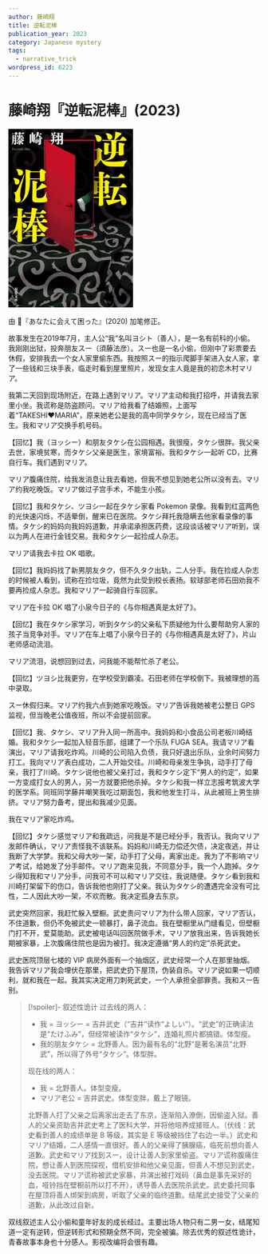 ```yaml
---
author: 藤崎翔
title: 逆転泥棒
publication_year: 2023
category: Japanese mystery
tags:
  - narrative_trick
wordpress_id: 6223
---
```


# 藤崎翔『逆転泥棒』(2023)

<img src=images/2023_cover.jpg width=250/>

由 📖『あなたに会えて困った』(2020) 加笔修正。

故事发生在2019年7月，主人公“我”名叫ヨシト（善人），是一名有前科的小偷。我刚刚出狱，投奔朋友スー（須藤法彦）。スー也是一名小偷，但刚中了彩票要去休假，安排我去一个女人家里偷东西。我按照スー的指示爬脚手架进入女人家，拿了一些钱和三块手表，临走时看到屋里照片，发现女主人竟是我的初恋木村マリア。

我第二天回到现场附近，在路上遇到マリア。マリア主动和我打招呼，并请我去家里小坐。我谎称是防盗顾问。マリア给我看了结婚照，上面写着“TAKESHI♥MARIA”，原来她老公是我的高中同学タケシ，现在已经当了医生。我和マリア交换手机号码。

【回忆】我（ヨッシー）和朋友タケシ在公园相遇。我很瘦，タケシ很胖。我父亲去世，家境贫寒，而タケシ父亲是医生，家境富裕。我和タケシ一起听 CD，比赛自行车。我们遇到マリア。

マリア腹痛住院，给我发消息让我去看她，但我不想见到她老公所以没有去。マリア约我吃晚饭。マリア做过子宫手术，不能生小孩。

【回忆】我和タケシ、ツヨシ一起在タケシ家看 Pokemon 录像。我看到红蓝两色的光快速闪烁，不适晕倒，醒来已在医院。タケシ拜托我隐瞒去他家看录像的事情。タケシ的妈妈向我妈妈道歉，并承诺承担医药费，这段谈话被マリア听到，误以为两人在进行金钱交易。我和タケシ一起捡成人杂志。

マリア请我去卡拉 OK 唱歌。

【回忆】我妈妈找了新男朋友タク，但不久タク出轨，二人分手。我在捡成人杂志的时候被人看到，谎称在捡垃圾，竟然为此受到校长表扬。软球部老师石田劝我不要再捡成人杂志。我和マリア一起骑自行车回家。

マリア在卡拉 OK 唱了小泉今日子的《与你相遇真是太好了》。

【回忆】我在タケシ家学习，听到タケシ的父亲私下质疑他为什么要帮助穷人家的孩子当竞争对手。マリア在车上唱了小泉今日子的《与你相遇真是太好了》，片山老师感动流泪。

マリア流泪，说想回到过去，问我能不能帮忙杀了老公。

【回忆】ツヨシ比我更穷，在学校受到霸凌。石田老师在学校倒下。我被理想的高中录取。

スー休假归来。マリア约我六点到她家吃晚饭。マリア告诉我她被老公整日 GPS 监视，但当晚老公值夜班，所以不会提前回家。

【回忆】我、タケシ、マリア升入同一所高中。我妈妈和小食品公司老板川崎结婚。我和タケシ一起加入轻音乐部，组建了一个乐队 FUGA SEA。我请マリア看演出，マリア请我吃炸鸡。川崎的公司陷入负债，我只好退出乐队，业余时间努力打工。我向マリア表白成功，二人开始交往。川崎和母亲发生争执，动手打了母亲，我打了川崎。タケシ说他也被父亲打过，我和タケシ定下“男人的约定”，如果一方变成打女人的男人，另一方就要把他杀掉。タケシ和我一样立志报考筑波大学的医学系。同班同学藤井嘲笑我吃过期面包，我和他发生打斗，从此被班上男生排挤。マリア努力备考，提出和我减少见面。

我在マリア家吃炸鸡。

【回忆】タケシ感觉マリア和我疏远，问我是不是已经分手，我否认。我向マリア发邮件确认，マリア责怪我不该联系。妈妈和川崎无力偿还欠债，决定夜逃，并让我断了大学梦。我和父母大吵一架，动手打了父母，离家出走。我为了不影响マリア考试，给她发了分手邮件。マリア跑来见我，不同意分手，我一个人跑掉。タケシ得知我和マリア分手，问我可不可以和マリア交往，我说随便。タケシ看到我和川崎打架留下的伤口，告诉我他也刚打了父亲。我认为タケシ的遭遇完全没有可比性，二人因此大吵一架，不欢而散。我决定孤身去东京。

武史突然回家，我赶忙躲入壁橱。武史责问マリア为什么带人回家，マリア否认，不住道歉，但仍不免被武史一顿暴打，鼻子流血。我在壁橱里从门缝看见，但壁橱门打不开，爱莫能助。武史被电话叫回医院做手术，マリア放我出来，告诉我她长期被家暴，上次腹痛住院也是因为被打。我决定遵循“男人的约定”杀死武史。

武史医院顶层七楼的 VIP 病房外面有一个抽烟区，武史经常一个人在那里抽烟。我告诉マリア我会埋伏在那里，把武史扔下屋顶，伪装自杀。マリア说如果一切顺利，就和我在一起。我其实决定用刀刺死武史，一个人承担全部罪责。我和スー告别。

> [!spoiler]- 叙述性诡计
> 过去线的两人：
> * 我 = ヨッシー = 吉井武史（“吉井”读作“よしい”）。“武史”的正确读法是“たけふみ”，但经常被读作“タケシ”，连婚礼照片都搞错。体型瘦。
> * 我的朋友タケシ = 北野善人。因为最有名的“北野”是著名演员“北野武”，所以得了外号“タケシ”。体型胖。
> 
> 现在线的两人：
> * 我 = 北野善人。体型变瘦。
> * マリア老公 = 吉井武史。体型变胖，戴上了眼镜。
> 
> 北野善人打了父亲之后离家出走去了东京，逐渐陷入潦倒，因偷盗入狱。善人的父亲资助吉井武史考上了医科大学，并将他培养成接班人。（伏线：武史看到善人的成绩单是 B 等级，其实是 E 等级被挡住了右边一半。）武史和マリア结婚，二人感情一直很好。善人的父亲得了胰腺癌，临死前想向善人道歉。武史和マリア找到スー，设计让善人到家里偷盗。マリア谎称腹痛住院，想让善人到医院探视，借机安排和他父亲见面，但善人不想见到武史，没去医院。マリア谎称被武史家暴，并演出被打戏码（鼻血是事先采好的血，哑铃挡在壁橱前所以打不开），诱导善人去医院杀武史。武史委托同事在屋顶将善人绑架到病房，听取了父亲的临终道歉。结尾武史接受了父亲的道歉，从此改过自新。

双线叙述主人公小偷和童年好友的成长经过。主要出场人物只有二男一女，结尾知道一定有逆转，但逆转形式和预期全然不同，完全被骗。除去优秀的叙述性诡计，青春故事本身也十分感人。影视改编将会很有趣。